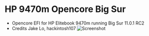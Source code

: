 # HP 9470m Opencore Big Sur
* Opencore EFI for HP Elitebook 9470m running Big Sur 11.0.1 RC2
* Credits Jake Lo, hackintosh107
![Screenshot](https://github.com/yahgoo/HP9470m-Opencore-Catalina/blob/main/Screenshot%202020-11-04%20at%202.13.23%20PM.png)

